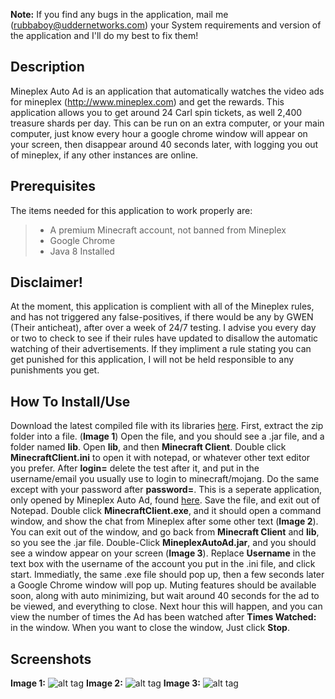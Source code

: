 


**Note:** If you find any bugs in the application, mail me (rubbaboy@uddernetworks.com) your System requirements and version of the application and I'll do my best to fix them!

Description
-------------
Mineplex Auto Ad is an application that automatically watches the video ads for mineplex (http://www.mineplex.com) and get the rewards. This application allows you to get around 24 Carl spin tickets, as well 2,400 treasure shards per day. This can be run on an extra computer, or your main computer, just know every hour a google chrome window will appear on your screen, then disappear around 40 seconds later, with logging you out of mineplex, if any other instances are online.

Prerequisites
-------------
The items needed for this application to work properly are:
>- A premium Minecraft account, not banned from Mineplex
>- Google Chrome
>- Java 8 Installed

Disclaimer!
-------------
At the moment, this application is complient with all of the Mineplex rules, and has not triggered any false-positives, if there would be any by GWEN (Their anticheat), after over a week of 24/7 testing. I advise you every day or two to check to see if their rules have updated to disallow the automatic watching of their advertisements. If they impliment a rule stating you can get punished for this application, I will not be held responsible to any punishments you get.

How To Install/Use
-------------
Download the latest compiled file with its libraries [here](uddernetworks.com/file_download/MineplexAutoAd.zip).
First, extract the zip folder into a file. (**Image 1**) Open the file, and you should see a .jar file, and a folder named **lib**. Open **lib**, and then **Minecraft Client**. Double click **MinecraftClient.ini** to open it with notepad, or whatever other text editor you prefer. After **login=** delete the test after it, and put in the username/email you usually use to login to minecraft/mojang. Do the same except with your password after **password=**. This is a seperate application, only opened by Mineplex Auto Ad, found [here](http://www.minecraftforum.net/forums/mapping-and-modding/minecraft-tools/1263927-win-mac-linux-minecraft-console-client-1-9-0). Save the file, and exit out of Notepad. Double click **MinecraftClient.exe**, and it should open a command window, and show the chat from Mineplex after some other text (**Image 2**). You can exit out of the window, and go back from **Minecraft Client** and **lib**, so you see the .jar file. Double-Click **MineplexAutoAd.jar**, and you should see a window appear on your screen (**Image 3**). Replace **Username** in the text box with the username of the account you put in the .ini file, and click start. Immediatly, the same .exe file should pop up, then a few seconds later a Google Chrome window will pop up. Muting features should be available soon, along with auto minimizing, but wait around 40 seconds for the ad to be viewed, and everything to close. Next hour this will happen, and you can view the number of times the Ad has been watched after **Times Watched:** in the window.
When you want to close the window, Just click **Stop**.

Screenshots
-
**Image 1:**
![alt tag](http://puu.sh/s64TC/f1ea3ca9aa.png)
**Image 2:**
![alt tag](http://puu.sh/s6x6w/87d478fb68.png)
**Image 3:**
![alt tag](http://puu.sh/s65dJ/9b19bac6e0.png)
